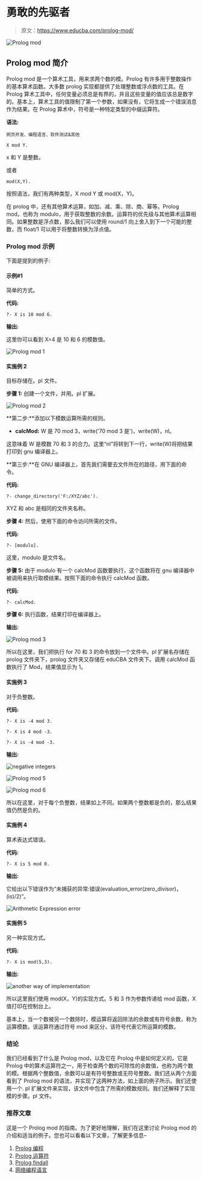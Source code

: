 # 勇敢的先驱者

> 原文：<https://www.educba.com/prolog-mod/>

![Prolog mod](img/e6342633f86599686c73d197c3f8b201.png)



## Prolog mod 简介

Prolog mod 是一个算术工具，用来求两个数的模。Prolog 有许多用于整数操作的基本算术函数。大多数 prolog 实现都提供了处理整数或浮点数的工具。在 Prolog 算术工具中，任何变量必须总是有界的，并且这些变量的值应该总是数字的。基本上，算术工具的值限制了第一个参数，如果没有，它将生成一个错误消息作为结果。在 Prolog 算术中，符号是一种特定类型的中缀运算符。

**语法:**

<small>网页开发、编程语言、软件测试&其他</small>

`X mod Y.`

x 和 Y 是整数。

或者

`mod(X,Y).`

按照语法，我们有两种类型，X mod Y 或 mod(X，Y)。

在 prolog 中，还有其他算术运算，如加、减、乘、除、商、幂等。Prolog mod，也称为 modulo，用于获取整数的余数。运算符的优先级与其他算术运算相同。如果整数是浮点数，那么我们可以使用 round/1 向上舍入到下一个可能的整数，而 float/1 可以用于将整数转换为浮点值。

### Prolog mod 示例

下面是提到的例子:

#### 示例#1

简单的方式。

**代码:**

`?- X is 10 mod 6.`

**输出:**

这里你可以看到 X=4 是 10 和 6 的模数值。

![Prolog mod 1](img/401e1b6696f821edc79d15fc4ad36e6a.png)



#### 实施例 2

目标存储在。pl 文件。

**步骤 1:** 创建一个文件，并用。pl 扩展。

![Prolog mod 2](img/f2a033a71e3ed8818edd655be245324a.png)



**第二步:**添加以下模数运算所需的规则。

*   **calcMod:** W 是 70 mod 3，write('70 mod 3 是')，write(W)，nl。

这意味着 W 是模数 70 和 3 的合力。这里“nl”将转到下一行，write(W)将把结果打印到 gnu 编译器上。

**第三步:**在 GNU 编译器上，首先我们需要去文件所在的路径，用下面的命令。

**代码:**

`?- change_directory('F:/XYZ/abc').`

XYZ 和 abc 是相同的文件夹名称。

**步骤 4:** 然后，使用下面的命令访问所需的文件。

**代码:**

`?- [modulo].`

这里，modulo 是文件名。

**步骤 5:** 由于 modulo 有一个 calcMod 函数要执行，这个函数将在 gnu 编译器中被调用来执行取模结果。按照下面的命令执行 calcMod 函数。

**代码:**

`?- calcMod.`

**步骤 6:** 执行函数，结果打印在编译器上。

**输出:**

![Prolog mod 3](img/19c0b580321d9b880b3efce342d08b82.png)



所以在这里，我们把执行 for 70 和 3 的命令放到一个文件中。pl 扩展名存储在 prolog 文件夹下，prolog 文件夹又存储在 eduCBA 文件夹下。调用 calcMod 函数执行了 Mod，结果值显示为 1。

#### 实施例 3

对于负整数。

**代码:**

`?- X is -4 mod 3.`

`?- X is 4 mod -3.`

`?- X is -4 mod -3.`

**输出:**

![negative integers](img/a21e70806ee480a4d28435fe666be56c.png)



![Prolog mod 5](img/5a364d1130bdc7ff24b40d1ec1a6b7a6.png)



![Prolog mod 6](img/521d70523b0422a7f091bde45cbce3dc.png)



所以在这里，对于每个负整数，结果如上不同。如果两个整数都是负的，那么结果值仍然是负的。

#### 实施例 4

算术表达式错误。

**代码:**

`?- X is 5 mod 0.`

**输出:**

它给出以下错误作为“未捕获的异常:错误(evaluation_error(zero_divisor)，(is)/2)”。

![Arithmetic Expression error](img/7077be953a53087d455f602527f24d1d.png)



#### 实施例 5

另一种实现方式。

**代码:**

`?- X is mod(5,3).`

**输出:**

![another way of implementation](img/fcb5e46267e4aeb22d47bd964da369b8.png)



所以这里我们使用 mod(X，Y)的实现方式。5 和 3 作为参数传递给 mod 函数，X 值打印在控制台上。

基本上，当一个数被另一个数除时，模运算将返回除法的余数或有符号余数，称为运算模数。该运算符通过符号 mod 来区分，该符号代表它所运算的模数。

### 结论

我们已经看到了什么是 Prolog mod，以及它在 Prolog 中是如何定义的。它是 Prolog 中的算术运算符之一，用于检查两个数的可除性的余数值，也称为两个数的模。根据两个整数值，余数可以是有符号整数或无符号整数。我们还从两个方面看到了 Prolog mod 的语法，并实现了这两种方法，如上面的例子所示。我们还使用一个. pl 扩展文件来实现，该文件中包含了所需的模数规则。我们还解释了实现模的步骤。pl 文件。

### 推荐文章

这是一个 Prolog mod 的指南。为了更好地理解，我们在这里讨论 Prolog mod 的介绍和适当的例子。您也可以看看以下文章，了解更多信息–

1.  [Prolog 编程](https://www.educba.com/prolog-programming/)
2.  [Prolog 运算符](https://www.educba.com/prolog-operator/)
3.  [Prolog findall](https://www.educba.com/prolog-findall/)
4.  [网络编程语言](https://www.educba.com/web-programming-languages/)





